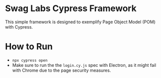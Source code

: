 # Swag Labs Cypress Framework
This simple framework is designed to exemplify Page Object Model (POM) with Cypress.

# How to Run
* ``npx cypress open``
* Make sure to run the the ``login.cy.js`` spec with Electron, as it might fail with Chrome due to the page security measures.